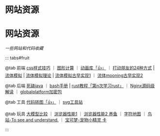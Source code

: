 
<h1>网站资源</h1>
 
 # 网站资源

*一些网站和代码收藏*
 
::: tabs#fruit

@tab 前端
[css样式技巧](https://css-tricks.com/) ｜ [图形计算](https://www.desmos.com/calculator?lang=zh-CN) ｜ [动画库「👍」](https://animejs.com/) ｜ [打动朋友的24种方式](https://24ways.org/) | [流体模拟](https://github.com/PavelDoGreat/WebGL-Fluid-Simulation/) | [流体模拟理论](https://developer.nvidia.com/gpugems/gpugems/part-vi-beyond-triangles/chapter-38-fast-fluid-dynamics-simulation-gpu) | [流体模拟古早实现1](https://github.com/mharrys/fluids-2d) ｜ [流体mooning古早实现2](https://github.com/haxiomic/GPU-Fluid-Experiments)

@tab 后端
[死磕java](https://www.skjava.com/sike-java) ｜ [bash手册](https://chegva.com/ueditor/php/upload/file/20180103/1514968607814189.pdf) | [rust教程「第n次学习rust」](https://kaisery.github.io/trpl-zh-cn/) ｜ [Nginx源码级解读](https://www.kancloud.cn/digest/understandingnginx/202587) ｜ [globalplatform加密包](https://pinpasjc.win.tue.nl/docs/apis/gp211/org/globalplatform/)

@tab 工具
[代码转图「👍」](https://carbon.now.sh) ｜ [svg工具站](https://www.svgrepo.com/)

@tab 玩具
[大模型比较](https://beta.lmarena.ai/) ｜ [浏览器性能1](https://browserbench.org/) ｜ [浏览器性能2 养鱼](https://eucscore.com/demos/HTML5-Fishbowl/index.html) ｜ [字符地图](https://asciicker.com/x13/) ｜ [鸟站-To see and understand.](https://yihanphotos.eth.sucks/) ｜ [宝可梦-宠物小精灵 卡](https://poke-holo.simey.me/ )


:::
 


